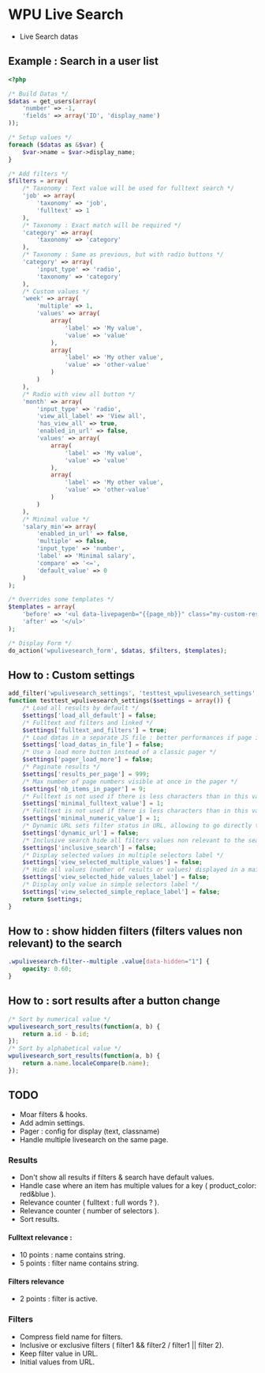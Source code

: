 # WPU Live Search

* Live Search datas

## Example : Search in a user list

```php
<?php

/* Build Datas */
$datas = get_users(array(
    'number' => -1,
    'fields' => array('ID', 'display_name')
));

/* Setup values */
foreach ($datas as &$var) {
    $var->name = $var->display_name;
}

/* Add filters */
$filters = array(
    /* Taxonomy : Text value will be used for fulltext search */
    'job' => array(
        'taxonomy' => 'job',
        'fulltext' => 1
    ),
    /* Taxonomy : Exact match will be required */
    'category' => array(
        'taxonomy' => 'category'
    ),
    /* Taxonomy : Same as previous, but with radio buttons */
    'category' => array(
        'input_type' => 'radio',
        'taxonomy' => 'category'
    ),
    /* Custom values */
    'week' => array(
        'multiple' => 1,
        'values' => array(
            array(
                'label' => 'My value',
                'value' => 'value'
            ),
            array(
                'label' => 'My other value',
                'value' => 'other-value'
            )
        )
    ),
    /* Radio with view all button */
    'month' => array(
        'input_type' => 'radio',
        'view_all_label' => 'View all',
        'has_view_all' => true,
        'enabled_in_url' => false,
        'values' => array(
            array(
                'label' => 'My value',
                'value' => 'value'
            ),
            array(
                'label' => 'My other value',
                'value' => 'other-value'
            )
        )
    ),
    /* Minimal value */
    'salary_min'=> array(
        'enabled_in_url' => false,
        'multiple' => false,
        'input_type' => 'number',
        'label' => 'Minimal salary',
        'compare' => '<=',
        'default_value' => 0
    )
);

/* Overrides some templates */
$templates = array(
    'before' => '<ul data-livepagenb="{{page_nb}}" class="my-custom-results">',
    'after' => '</ul>'
);

/* Display Form */
do_action('wpulivesearch_form', $datas, $filters, $templates);

```

## How to : Custom settings

```php
add_filter('wpulivesearch_settings', 'testtest_wpulivesearch_settings', 10, 1);
function testtest_wpulivesearch_settings($settings = array()) {
    /* Load all results by default */
    $settings['load_all_default'] = false;
    /* Fulltext and filters and linked */
    $settings['fulltext_and_filters'] = true;
    /* Load datas in a separate JS file : better performances if page is cached */
    $settings['load_datas_in_file'] = false;
    /* Use a load more button instead of a classic pager */
    $settings['pager_load_more'] = false;
    /* Paginate results */
    $settings['results_per_page'] = 999;
    /* Max number of page numbers visible at once in the pager */
    $settings['nb_items_in_pager'] = 9;
    /* Fulltext is not used if there is less characters than in this value */
    $settings['minimal_fulltext_value'] = 1;
    /* Fulltext is not used if there is less characters than in this value and search query is numbers-only */
    $settings['minimal_numeric_value'] = 1;
    /* Dynamic URL sets filter status in URL, allowing to go directly to a filtered view */
    $settings['dynamic_url'] = false;
    /* Inclusive search hide all filters values non relevant to the search */
    $settings['inclusive_search'] = false;
    /* Display selected values in multiple selectors label */
    $settings['view_selected_multiple_values'] = false;
    /* Hide all values (number of results or values) displayed in a main label */
    $settings['view_selected_hide_values_label'] = false;
    /* Display only value in simple selectors label */
    $settings['view_selected_simple_replace_label'] = false;
    return $settings;
}
```

## How to : show hidden filters (filters values non relevant) to the search

```css
.wpulivesearch-filter--multiple .value[data-hidden="1"] {
    opacity: 0.60;
}
```

## How to : sort results after a button change

```js
/* Sort by numerical value */
wpulivesearch_sort_results(function(a, b) {
    return a.id - b.id;
});
/* Sort by alphabetical value */
wpulivesearch_sort_results(function(a, b) {
    return a.name.localeCompare(b.name);
});
```

## TODO

* Moar filters & hooks.
* Add admin settings.
* Pager : config for display (text, classname)
* Handle multiple livesearch on the same page.

### Results

* Don't show all results if filters & search have default values.
* Handle case where an item has multiple values for a key ( product_color: red&blue ).
* Relevance counter ( fulltext : full words ? ).
* Relevance counter ( number of selectors ).
* Sort results.

#### Fulltext relevance :

- 10 points : name contains string.
- 5 points : filter name contains string.

#### Filters relevance

- 2 points : filter is active.

### Filters

* Compress field name for filters.
* Inclusive or exclusive filters ( filter1 && filter2 / filter1 || filter 2).
* Keep filter value in URL.
* Initial values from URL.
